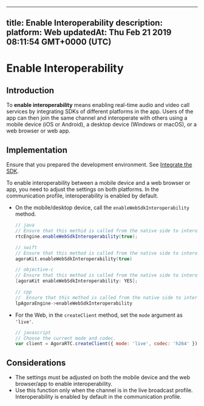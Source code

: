 
---
title: Enable Interoperability 
description: 
platform: Web
updatedAt: Thu Feb 21 2019 08:11:54 GMT+0000 (UTC)
---
# Enable Interoperability 
## Introduction

To **enable interoperability** means enabling real-time audio and video call services by integrating SDKs of different platforms in the app. Users of the app can then join the same channel and interoperate with others using a mobile device (iOS or Android), a desktop device (Windows or macOS), or a web browser or web app.

## Implementation

Ensure that you prepared the development environment. See [Integrate the SDK](../../en/Audio%20Broadcast/web_prepare.md).

To enable interoperability between a mobile device and a web browser or app, you need to adjust the settings on both platforms. In the communication profile, interoperability is enabled by default.

* On the mobile/desktop device, call the `enableWebSdkInteroperability` method.

	```java
	// java
	// Ensure that this methid is called from the native side to interoperate with Web SDK.
	rtcEngine.enableWebSdkInteroperability(true);
	```

	```swift
	// swift
	// Ensure that this method is called from the native side to interoperate with the Web SDK.
	agoraKit.enableWebSdkInteroperability(true)
	```

	```objective-c
	// objective-c
	// Ensure that this method is called from the native side to interoperate with the Web SDK.
	[agoraKit enableWebSdkInteroperability: YES];
	```

	```cpp
	// cpp
	//  Ensure that this method is called from the native side to interoperate with the Web SDK.
	lpAgoraEngine->enableWebSdkInteroperability
	```

* For the Web, in the `createClient` method, set the `mode` argument as `'live'`.

	```javascript
	// javascript
	// Choose the current mode and codec.
	var client = AgoraRTC.createClient({ mode: 'live', codec: 'h264' });
	```

## Considerations
* The settings must be adjusted on both the mobile device and the web browser/app to enable interoperability.
* Use this function only when the channel is in the live broadcast profile. Interoperability is enabled by default in the communication profile.
